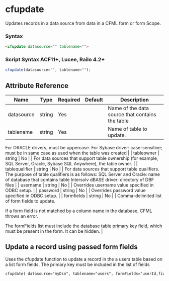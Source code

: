 # cfupdate

Updates records in a data source from data in a CFML form
 or form Scope.

### Syntax

```html
<cfupdate datasource="" tablename="">
```

### Script Syntax ACF11+, Lucee, Railo 4.2+

```javascript
cfupdate(datasource="", tablename="");
```

## Attribute Reference

| Name | Type | Required | Default | Description |
| --- | --- | --- | --- | --- |
| datasource | string | Yes |  | Name of the data source that contains the table |
| tablename | string | Yes |  | Name of table to update.
 For ORACLE drivers, must be uppercase.
 For Sybase driver: case-sensitive; must be in same case
 as used when the table was created |
| tableowner | string | No |  | For data sources that support table ownership (for example,
 SQL Server, Oracle, Sybase SQL Anywhere), the table owner. |
| tablequalifier | string | No |  | For data sources that support table qualifiers. The purpose
 of table qualifiers is as follows:
 SQL Server and Oracle: name of database that contains
 table
 Intersolv dBASE driver: directory of DBF files |
| username | string | No |  | Overrides username value specified in ODBC setup. |
| password | string | No |  | Overrides password value specified in ODBC setup. |
| formfields | string | No |  | Comma-delimited list of form fields to update.

 If a form field is not matched by a column name in the
 database, CFML throws an error.

 The formFields list must include the database table primary
 key field, which must be present in the form. It can be
 hidden. |

## Update a record using passed form fields

Uses the cfupdate function to update a record in the a users table based on a list form fields. The primary key must be included in the list of fields

```html
cfupdate( datasource="myDsn", tablename="users", formFields="userId,firstName,lastName,emailAddress" );
```
